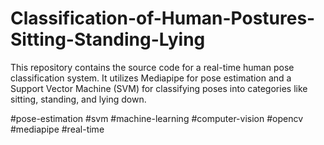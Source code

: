 # Classification-of-Human-Postures-Sitting-Standing-Lying
This repository contains the source code for a real-time human pose classification system. It utilizes Mediapipe for pose estimation and a Support Vector Machine (SVM) for classifying poses into categories like sitting, standing, and lying down.


#pose-estimation #svm #machine-learning #computer-vision #opencv #mediapipe #real-time

